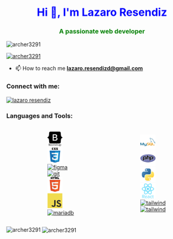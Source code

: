 <h1 align="center" style="color: blue;">Hi 👋, I'm Lazaro Resendiz</h1>
<h3 align="center" style="color: green;">A passionate web developer</h3>

<p align="left"> <img src="https://komarev.com/ghpvc/?username=archer3291&label=Profile%20views&color=0e75b6&style=flat" alt="archer3291" /> </p>


<p align="left"> <a href="https://github.com/ryo-ma/github-profile-trophy"><img src="https://github-profile-trophy.vercel.app/?username=archer3291" alt="archer3291" /></a> </p>

-   📫 How to reach me **lazaro.resendizd@gmail.com**

<h3 align="left">Connect with me:</h3>
<p align="left">
<a href="https://linkedin.com/in/lazaro resendiz" target="_blank"><img align="center" src="https://raw.githubusercontent.com/rahuldkjain/github-profile-readme-generator/master/src/images/icons/Social/linked-in-alt.svg" alt="lazaro resendiz" height="30" width="40" /></a>

</p>

<h3 align="left">Languages and Tools:</h3>
<div style="display:flex; justify-content:center; align-items: center; gap: 30%; text-decoration:none;">
    <div>
        <ul align="left"> 
            <li style="list-style-type:none;"><a href="https://getbootstrap.com" target="_blank" rel="noreferrer"> 
                <img src="https://raw.githubusercontent.com/devicons/devicon/master/icons/bootstrap/bootstrap-plain-wordmark.svg" alt="bootstrap" width="40" height="40"/>
            </a></li>
            <li style="list-style-type:none;"><a href="https://www.w3schools.com/css/" target="_blank" rel="noreferrer">
                <img src="https://raw.githubusercontent.com/devicons/devicon/master/icons/css3/css3-original-wordmark.svg" alt="css3" width="40" height="40"/>
            </a></li>
            <li style="list-style-type:none;"><a href="https://www.figma.com/" target="_blank" rel="noreferrer">
                <img src="https://www.vectorlogo.zone/logos/figma/figma-icon.svg" alt="figma" width="40" height="40"/>
            </a></li>
            <li style="list-style-type:none;"><a href="https://git-scm.com/" target="_blank" rel="noreferrer">
                <img src="https://www.vectorlogo.zone/logos/git-scm/git-scm-icon.svg" alt="git" width="40" height="40"/>
            </a></li>
            <li style="list-style-type:none;"><a href="https://www.w3.org/html/" target="_blank" rel="noreferrer">
                <img src="https://raw.githubusercontent.com/devicons/devicon/master/icons/html5/html5-original-wordmark.svg" alt="html5" width="40" height="40"/>
            </a></li>
            <li style="list-style-type:none;"><a href="https://developer.mozilla.org/en-US/docs/Web/JavaScript" target="_blank" rel="noreferrer">
                <img src="https://raw.githubusercontent.com/devicons/devicon/master/icons/javascript/javascript-original.svg" alt="javascript" width="40" height="40"/>
            </a></li>
            <li style="list-style-type:none;"><a href="https://mariadb.org/" target="_blank" rel="noreferrer">
                <img src="https://www.vectorlogo.zone/logos/mariadb/mariadb-icon.svg" alt="mariadb" width="40" height="40"/>
            </a></li>
        </ul>
    </div>
    <div>
        <ul>
            <li style="list-style-type:none;"><a href="https://www.mysql.com/" target="_blank" rel="noreferrer">
                <img src="https://raw.githubusercontent.com/devicons/devicon/master/icons/mysql/mysql-original-wordmark.svg" alt="mysql" width="40" height="40"/>
            </a></li>
            <li style="list-style-type:none;"><a href="https://www.php.net" target="_blank" rel="noreferrer">
                <img src="https://raw.githubusercontent.com/devicons/devicon/master/icons/php/php-original.svg" alt="php" width="40" height="40"/>
            </a></li>
            <li style="list-style-type:none;"><a href="https://www.python.org" target="_blank" rel="noreferrer">
                <img src="https://raw.githubusercontent.com/devicons/devicon/master/icons/python/python-original.svg" alt="python" width="40" height="40"/>
            </a></li>
            <li style="list-style-type:none;"><a href="https://reactjs.org/" target="_blank" rel="noreferrer">
                <img src="https://raw.githubusercontent.com/devicons/devicon/master/icons/react/react-original-wordmark.svg" alt="react" width="40" height="40"/>
            </a> </li>
            <li style="list-style-type:none;"><a href="https://tailwindcss.com/" target="_blank" rel="noreferrer">
                <img src="https://www.vectorlogo.zone/logos/tailwindcss/tailwindcss-icon.svg" alt="tailwind" width="40" height="40"/>
            </a></li>
            <li style="list-style-type:none;"><a href="https://laravel.com/" target="_blank" rel="noreferrer">
                <img src="https://static-00.iconduck.com/assets.00/laravel-icon-497x512-uwybstke.png" alt="tailwind" width="40" height="40"/>
            </a></li>
        </ul>
    </div>
</div>
<p><img align="left" src="https://github-readme-stats.vercel.app/api/top-langs?username=archer3291&show_icons=true&locale=en&layout=compact" alt="archer3291" /></p>

<p>&nbsp;<img align="center" src="https://github-readme-stats.vercel.app/api?username=archer3291&show_icons=true&locale=en" alt="archer3291" /></p>
